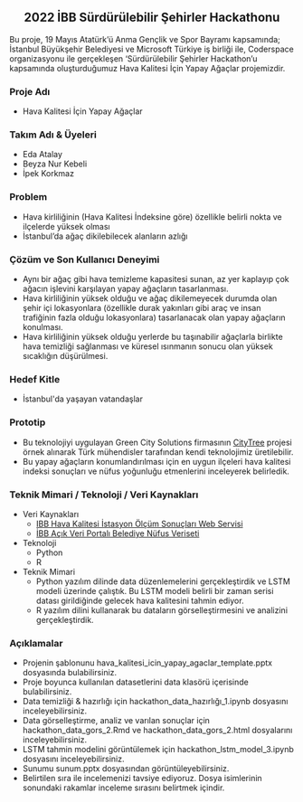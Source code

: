 <h2 align="center"><span><strong>2022 İBB Sürdürülebilir Şehirler Hackathonu</strong></span></h2>

Bu proje, 19 Mayıs Atatürk’ü Anma Gençlik ve Spor Bayramı kapsamında; İstanbul Büyükşehir Belediyesi ve Microsoft Türkiye iş birliği ile, Coderspace organizasyonu ile gerçekleşen ‘Sürdürülebilir Şehirler Hackathon’u kapsamında oluşturduğumuz Hava Kalitesi İçin Yapay Ağaçlar projemizdir.

### Proje Adı
- Hava Kalitesi İçin Yapay Ağaçlar

### Takım Adı & Üyeleri
- Eda Atalay
- Beyza Nur Kebeli
- İpek Korkmaz

### Problem
- Hava kirliliğinin (Hava Kalitesi İndeksine göre) özellikle belirli nokta ve ilçelerde yüksek olması
- İstanbul’da ağaç dikilebilecek alanların azlığı 

### Çözüm ve Son Kullanıcı Deneyimi
- Aynı bir ağaç gibi hava temizleme kapasitesi sunan, az yer kaplayıp çok ağacın işlevini karşılayan yapay ağaçların tasarlanması.
- Hava kirliliğinin yüksek olduğu ve ağaç dikilemeyecek durumda olan şehir içi lokasyonlara (özellikle durak yakınları gibi araç ve insan trafiğinin fazla olduğu lokasyonlara) tasarlanacak olan yapay ağaçların konulması.
- Hava kirliliğinin yüksek olduğu yerlerde bu taşınabilir ağaçlarla birlikte hava temizliği sağlanması ve küresel ısınmanın sonucu olan yüksek sıcaklığın düşürülmesi.

### Hedef Kitle
- İstanbul'da yaşayan vatandaşlar 

### Prototip
- Bu teknolojiyi uygulayan Green City Solutions firmasının [CityTree](https://greencitysolutions.de/en/citytree/) projesi örnek alınarak Türk mühendisler tarafından kendi teknolojimiz üretilebilir.
- Bu yapay ağaçların konumlandırılması için en uygun ilçeleri hava kalitesi indeksi sonuçları ve nüfus yoğunluğu etmenlerini inceleyerek belirledik.

### Teknik Mimari / Teknoloji / Veri Kaynakları
- Veri Kaynakları 
  - [IBB Hava Kalitesi İstasyon Ölçüm Sonuçları Web Servisi](https://data.ibb.gov.tr/dataset/hava-kalitesi-istasyon-olcum-sonuclari-web-servisi)
  - [İBB Açık Veri Portalı Belediye Nüfus Veriseti](https://data.ibb.gov.tr/dataset/belediye-nufuslari-veri-seti)
- Teknoloji
  - Python
  - R
- Teknik Mimari
  - Python yazılım dilinde data düzenlemelerini gerçekleştirdik ve LSTM modeli üzerinde çalıştık. Bu LSTM modeli belirli bir zaman serisi datası girildiğinde gelecek hava kalitesini tahmin ediyor.
  - R yazılım dilini kullanarak bu dataların görselleştirmesini ve analizini gerçekleştirdik.

### Açıklamalar 
- Projenin şablonunu hava_kalitesi_icin_yapay_agaclar_template.pptx dosyasında bulabilirsiniz.
- Proje boyunca kullanılan datasetlerini data klasörü içerisinde bulabilirsiniz.
- Data temizliği & hazırlığı için hackathon_data_hazırlığı_1.ipynb dosyasını inceleyebilirsiniz.
- Data görselleştirme, analiz ve varılan sonuçlar için hackathon_data_gors_2.Rmd ve hackathon_data_gors_2.html dosyalarını inceleyebilirsiniz.
- LSTM tahmin modelini görüntülemek için hackathon_lstm_model_3.ipynb dosyasını inceleyebilirsiniz.
- Sunumu sunum.pptx dosyasından görüntüleyebilirsiniz.
- Belirtilen sıra ile incelemenizi tavsiye ediyoruz. Dosya isimlerinin sonundaki rakamlar inceleme sırasını belirtmek içindir. 



